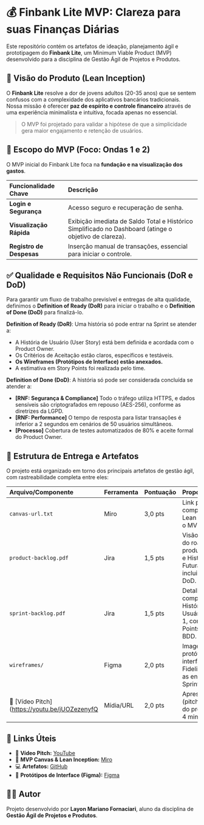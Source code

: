 # 💰 Finbank Lite MVP: Clareza para suas Finanças Diárias

Este repositório contém os artefatos de ideação, planejamento ágil e prototipagem do **Finbank Lite**, um Minimum Viable Product (MVP) desenvolvido para a disciplina de Gestão Ágil de Projetos e Produtos.

## 🎯 Visão do Produto (Lean Inception)

O **Finbank Lite** resolve a dor de jovens adultos (20-35 anos) que se sentem confusos com a complexidade dos aplicativos bancários tradicionais. Nossa missão é oferecer **paz de espírito e controle financeiro** através de uma experiência minimalista e intuitiva, focada apenas no essencial.

> O MVP foi projetado para validar a hipótese de que a simplicidade gera maior engajamento e retenção de usuários.

## 🚀 Escopo do MVP (Foco: Ondas 1 e 2)

O MVP inicial do Finbank Lite foca na **fundação e na visualização dos gastos**.

| Funcionalidade Chave | Descrição | 
| :--- | :--- | 
| **Login e Segurança** | Acesso seguro e recuperação de senha. | 
| **Visualização Rápida** | Exibição imediata de Saldo Total e Histórico Simplificado no Dashboard (atinge o objetivo de clareza). | 
| **Registro de Despesas** | Inserção manual de transações, essencial para iniciar o controle. | 

## ✅ Qualidade e Requisitos Não Funcionais (DoR e DoD)

Para garantir um fluxo de trabalho previsível e entregas de alta qualidade, definimos o **Definition of Ready (DoR)** para iniciar o trabalho e o **Definition of Done (DoD)** para finalizá-lo.

**Definition of Ready (DoR)**: Uma história só pode entrar na Sprint se atender a:
* A História de Usuário (User Story) está bem definida e acordada com o Product Owner.
* Os Critérios de Aceitação estão claros, específicos e testáveis.
* **Os Wireframes (Protótipos de Interface) estão anexados.**
* A estimativa em Story Points foi realizada pelo time.

**Definition of Done (DoD)**: A história só pode ser considerada concluída se atender a:
* **[RNF: Segurança & Compliance]** Todo o tráfego utiliza HTTPS, e dados sensíveis são criptografados em repouso (AES-256), conforme as diretrizes da LGPD.
* **[RNF: Performance]** O tempo de resposta para listar transações é inferior a 2 segundos em cenários de 50 usuários simultâneos.
* **[Processo]** Cobertura de testes automatizados de 80% e aceite formal do Product Owner.

## 📂 Estrutura de Entrega e Artefatos

O projeto está organizado em torno dos principais artefatos de gestão ágil, com rastreabilidade completa entre eles:

| Arquivo/Componente | Ferramenta | Pontuação | Propósito | 
| :--- | :--- | :--- | :--- | 
| `canvas-url.txt` | Miro | 3,0 pts | Link para o board completo da Lean Inception e o MVP Canvas. | 
| `product-backlog.pdf` | Jira | 1,5 pts | Visão completa do roadmap do produto (Épicos e Histórias Futuras), incluindo DoR e DoD. | 
| `sprint-backlog.pdf` | Jira | 1,5 pts | Detalhamento completo das 5 Histórias de Usuário da Sprint 1, com Story Points e Critérios BDD. | 
| `wireframes/` | Figma | 2,0 pts | Imagens do protótipo de interface (Alta Fidelidade) para as entregas da Sprint 1. | 
| 🎥 [Vídeo Pitch](https://youtu.be/jUOZezenyfQ | Mídia/URL | 2,0 pts | Apresentação (pitch/showcase) do projeto em 3-4 minutos. | 

## 🔗 Links Úteis

- 🎥 **Vídeo Pitch:** [YouTube](https://youtu.be/jUOZezenyfQ)  
- 📝 **MVP Canvas & Lean Inception:** [Miro](https://miro.com/app/board/uXjVJEFqu8A=/)  
- 💻 **Artefatos:** [GitHub](https://github.com/LayonFornaciari/finbank-lite-mvp)
- 🎨 **Protótipos de Interface (Figma):** [Figma](https://www.figma.com/design/IAPtJFhzMekuO624Dk1iAu/Finbank-Lite-MVP?node-id=7020-3430&p=f&t=Km2QQhB8an8gKPHK-0)  

## 👨‍💻 Autor
Projeto desenvolvido por **Layon Mariano Fornaciari**, aluno da disciplina de **Gestão Ágil de Projetos e Produtos**.
